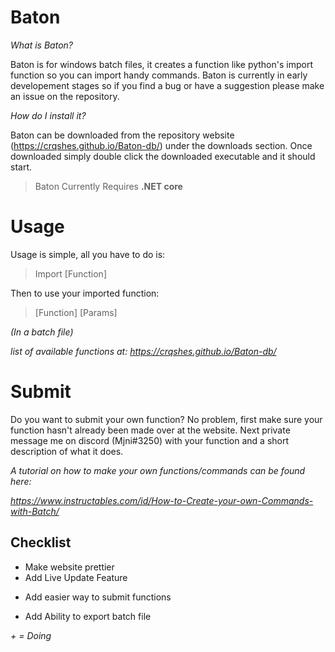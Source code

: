 # Baton

*What is Baton?*

Baton is for windows batch files, it creates a function like python's import
function so you can import handy commands. Baton is currently in early developement
stages so if you find a bug or have a suggestion please make an issue on the repository.

*How do I install it?*

Baton can be downloaded from the repository website (https://crqshes.github.io/Baton-db/)
under the downloads section. Once downloaded simply double click the downloaded executable
and it should start.

> Baton Currently Requires **.NET core**<br>

# Usage

Usage is simple, all you have to do is:
> Import [Function]

Then to use your imported function:

> [Function] [Params]

*(In a batch file)*

*list of available functions at: https://crqshes.github.io/Baton-db/*

# Submit

Do you want to submit your own function? No problem, first make sure your function
hasn't already been made over at the website. Next private message me on discord (Mjni#3250)
with your function and a short description of what it does.

*A tutorial on how to make your own functions/commands can be found here:*

*https://www.instructables.com/id/How-to-Create-your-own-Commands-with-Batch/*

## Checklist

- Make website prettier
- Add Live Update Feature
+ Add easier way to submit functions
- Add Ability to export batch file

*+ = Doing*
